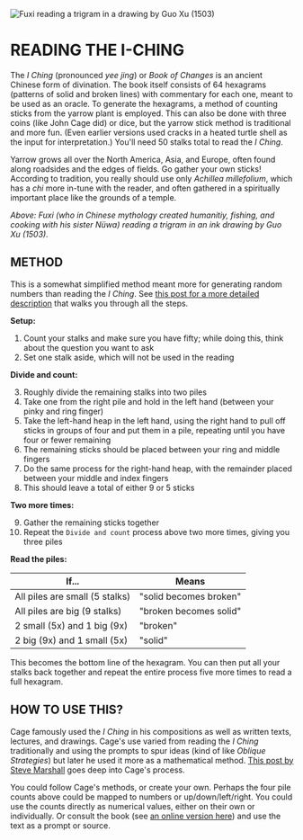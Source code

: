 ![Fuxi reading a trigram in a drawing by Guo Xu (1503)](https://raw.githubusercontent.com/jeffThompson/ChanceAndRandomness/master/ImagesAndMedia/Week03-RandomChoices/GuoXu_FuxiReadingTrigram_1503.jpg)  

# READING THE I-CHING  

The *I Ching* (pronounced *yee jing*) or *Book of Changes* is an ancient Chinese form of divination. The book itself consists of 64 hexagrams (patterns of solid and broken lines) with commentary for each one, meant to be used as an oracle. To generate the hexagrams, a method of counting sticks from the yarrow plant is employed. This can also be done with three coins (like John Cage did) or dice, but the yarrow stick method is traditional and more fun. (Even earlier versions used cracks in a heated turtle shell as the input for interpretation.) You'll need 50 stalks total to read the *I Ching*.

Yarrow grows all over the North America, Asia, and Europe, often found along roadsides and the edges of fields. Go gather your own sticks! According to tradition, you really should use only *Achillea millefolium*, which has a *chi* more in-tune with the reader, and often gathered in a spiritually important place like the grounds of a temple.

*Above: Fuxi (who in Chinese mythology created humanitiy, fishing, and cooking with his sister Nüwa) reading a trigram in an ink drawing by Guo Xu (1503).*

## METHOD  
This is a somewhat simplified method meant more for generating random numbers than reading the *I Ching*. See [this post for a more detailed description](https://www.wikihow.com/Consult-the-I-Ching-Using-Yarrow-Stalk) that walks you through all the steps.  

**Setup:**  
1. Count your stalks and make sure you have fifty; while doing this, think about the question you want to ask  
2. Set one stalk aside, which will not be used in the reading  

**Divide and count:**  

3. Roughly divide the remaining stalks into two piles  
4. Take one from the right pile and hold in the left hand (between your pinky and ring finger)  
5. Take the left-hand heap in the left hand, using the right hand to pull off sticks in groups of four and put them in a pile, repeating until you have four or fewer remaining  
6. The remaining sticks should be placed between your ring and middle fingers  
7. Do the same process for the right-hand heap, with the remainder placed between your middle and index fingers  
8. This should leave a total of either 9 or 5 sticks  

**Two more times:**  

9. Gather the remaining sticks together  
10. Repeat the `Divide and count` process above two more times, giving you three piles  

**Read the piles:**  

|If...                         |Means                 |
|------------------------------|----------------------|
|All piles are small (5 stalks)|"solid becomes broken"|  
|All piles are big (9 stalks)  |"broken becomes solid"|  
|2 small (5x) and 1 big (9x)   |"broken"              |  
|2 big (9x) and 1 small (5x)   |"solid"               |  

This becomes the bottom line of the hexagram. You can then put all your stalks back together and repeat the entire process five more times to read a full hexagram.

## HOW TO USE THIS?  

Cage famously used the *I Ching* in his compositions as well as written texts, lectures, and drawings. Cage's use varied from reading the *I Ching* traditionally and using the prompts to spur ideas (kind of like *Oblique Strategies*) but later he used it more as a mathematical method. [This post by Steve Marshall](https://www.biroco.com/yijing/cage.htm) goes deep into Cage's process.

You could follow Cage's methods, or create your own. Perhaps the four pile counts above could be mapped to numbers or up/down/left/right. You could use the counts directly as numerical values, either on their own or individually. Or consult the book (see [an online version here](https://archive.org/details/I-Ching/page/n1)) and use the text as a prompt or source. 

